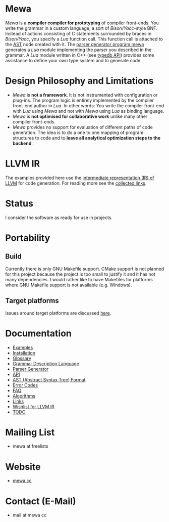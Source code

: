 # Mewa
_Mewa_ is a **compiler compiler for prototyping** of compiler front-ends. You write the grammar in a custom language, a sort of _Bison/Yacc_-style BNF.
Instead of actions consisting of C statements surrounded by braces in _Bison/Yacc_, you specify a _Lua_ function call. This function call is attached to the [AST](doc/ast.md) node created with it. The [parser generator program mewa](doc/program_mewa.pdf) generates a _Lua_ module implementing the parser you described in the grammar.
A _Lua_ module written in C++ (see [typedb API](doc/typedb.md)) provides some assistance to define your own type system and to generate code.

# Design Philosophy and Limitations
 - _Mewa_ is **not a framework**. It is not instrumented with configuration or plug-ins. The program logic is entirely implemented by the compiler front-end author in _Lua_. In other words: You write the compiler front-end with _Lua_ using _Mewa_ and not with _Mewa_ using _Lua_ as binding language.
 - _Mewa_ is **not optimised for collaborative work** unlike many other compiler front-ends.
 - _Mewa_ provides no support for evaluation of different paths of code generation. The idea is to do a one to one mapping of program structures to code and to **leave all analytical optimization steps to the backend**.

# LLVM IR
The examples provided here use the [intermediate representation (IR) of LLVM](https://llvm.org/docs/LangRef.html) for code generation. 
For reading more see the [collected links](doc/links.md).

# Status
I consider the software as ready for use in projects.

# Portability

## Build
Currently there is only GNU Makefile support. CMake support is not planned for this project because the project is too small to justify it and it has not many dependencies. I would rather like to have Makefiles for platforms where GNU Makefile support is not available (e.g. Windows). 

## Target platforms
Issues around target platforms are discussed [here](doc/portability.md).


# Documentation
* [Examples](doc/example_compiler.md)
* [Installation](INSTALL.Ubuntu.md)
* [Glossary](doc/glossary.md)
* [Grammar Description Language](doc/grammar.md)
* [Parser Generator](doc/program_mewa.pdf)
* [API](doc/libmewa.md)
* [AST (Abstract Syntax Tree) Format](doc/ast.md)
* [Error Codes](doc/errorcodes.md)
* [FAQ](doc/faq.md)
* [Algorithms](doc/algorithms.md)
* [Links](doc/links.md)
* [Wishlist for LLVM IR](doc/wishlist_llvmir.md)
* [TODO](doc/todo.md)

# Mailing List
* mewa at freelists

# Website
* [mewa.cc](http://mewa.cc)

# Contact (E-Mail)
* mail at mewa cc

